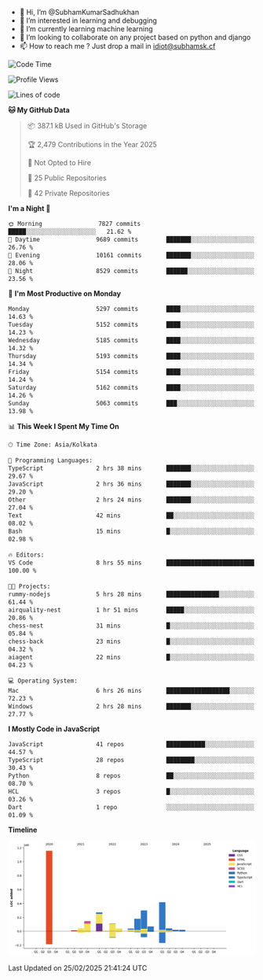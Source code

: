 - 👋 Hi, I’m @SubhamKumarSadhukhan
- 👀 I’m interested in learning and debugging
- 🌱 I’m currently learning machine learning
- 💞️ I’m looking to collaborate on any project based on python and django
- 📫 How to reach me ?
      Just drop a mail in idiot@subhamsk.cf

<!---
SubhamKumarSadhukhan/SubhamKumarSadhukhan is a ✨ special ✨ repository because its `README.md` (this file) appears on your GitHub profile.
You can click the Preview link to take a look at your changes.
--->


<!--START_SECTION:waka-->
![Code Time](http://img.shields.io/badge/Code%20Time-2%2C766%20hrs%2046%20mins-blue)

![Profile Views](http://img.shields.io/badge/Profile%20Views-2-blue)

![Lines of code](https://img.shields.io/badge/From%20Hello%20World%20I%27ve%20Written-2.8%20million%20lines%20of%20code-blue)

**🐱 My GitHub Data** 

> 📦 387.1 kB Used in GitHub's Storage 
 > 
> 🏆 2,479 Contributions in the Year 2025
 > 
> 🚫 Not Opted to Hire
 > 
> 📜 25 Public Repositories 
 > 
> 🔑 42 Private Repositories 
 > 
**I'm a Night 🦉** 

```text
🌞 Morning                7827 commits        █████░░░░░░░░░░░░░░░░░░░░   21.62 % 
🌆 Daytime                9689 commits        ███████░░░░░░░░░░░░░░░░░░   26.76 % 
🌃 Evening                10161 commits       ███████░░░░░░░░░░░░░░░░░░   28.06 % 
🌙 Night                  8529 commits        ██████░░░░░░░░░░░░░░░░░░░   23.56 % 
```
📅 **I'm Most Productive on Monday** 

```text
Monday                   5297 commits        ████░░░░░░░░░░░░░░░░░░░░░   14.63 % 
Tuesday                  5152 commits        ████░░░░░░░░░░░░░░░░░░░░░   14.23 % 
Wednesday                5185 commits        ████░░░░░░░░░░░░░░░░░░░░░   14.32 % 
Thursday                 5193 commits        ████░░░░░░░░░░░░░░░░░░░░░   14.34 % 
Friday                   5154 commits        ████░░░░░░░░░░░░░░░░░░░░░   14.24 % 
Saturday                 5162 commits        ████░░░░░░░░░░░░░░░░░░░░░   14.26 % 
Sunday                   5063 commits        ███░░░░░░░░░░░░░░░░░░░░░░   13.98 % 
```


📊 **This Week I Spent My Time On** 

```text
🕑︎ Time Zone: Asia/Kolkata

💬 Programming Languages: 
TypeScript               2 hrs 38 mins       ███████░░░░░░░░░░░░░░░░░░   29.67 % 
JavaScript               2 hrs 36 mins       ███████░░░░░░░░░░░░░░░░░░   29.20 % 
Other                    2 hrs 24 mins       ███████░░░░░░░░░░░░░░░░░░   27.04 % 
Text                     42 mins             ██░░░░░░░░░░░░░░░░░░░░░░░   08.02 % 
Bash                     15 mins             █░░░░░░░░░░░░░░░░░░░░░░░░   02.98 % 

🔥 Editors: 
VS Code                  8 hrs 55 mins       █████████████████████████   100.00 % 

🐱‍💻 Projects: 
rummy-nodejs             5 hrs 28 mins       ███████████████░░░░░░░░░░   61.44 % 
airquality-nest          1 hr 51 mins        █████░░░░░░░░░░░░░░░░░░░░   20.86 % 
chess-nest               31 mins             █░░░░░░░░░░░░░░░░░░░░░░░░   05.84 % 
chess-back               23 mins             █░░░░░░░░░░░░░░░░░░░░░░░░   04.32 % 
aiagent                  22 mins             █░░░░░░░░░░░░░░░░░░░░░░░░   04.23 % 

💻 Operating System: 
Mac                      6 hrs 26 mins       ██████████████████░░░░░░░   72.23 % 
Windows                  2 hrs 28 mins       ███████░░░░░░░░░░░░░░░░░░   27.77 % 
```

**I Mostly Code in JavaScript** 

```text
JavaScript               41 repos            ███████████░░░░░░░░░░░░░░   44.57 % 
TypeScript               28 repos            ████████░░░░░░░░░░░░░░░░░   30.43 % 
Python                   8 repos             ██░░░░░░░░░░░░░░░░░░░░░░░   08.70 % 
HCL                      3 repos             █░░░░░░░░░░░░░░░░░░░░░░░░   03.26 % 
Dart                     1 repo              ░░░░░░░░░░░░░░░░░░░░░░░░░   01.09 % 
```



**Timeline**

![Lines of Code chart](https://raw.githubusercontent.com/SubhamKumarSadhukhan/SubhamKumarSadhukhan/main/assets/bar_graph.png)


 Last Updated on 25/02/2025 21:41:24 UTC
<!--END_SECTION:waka-->
